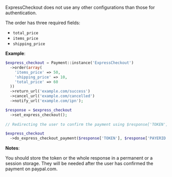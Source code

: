 ExpressCheckout does not use any other configurations than those for authentication.

The order has three required fields:
 - `total_price`
 - `items_price`
 - `shipping_price`

**Example**:

``` php
$express_checkout = Payment::instance('ExpressCheckout')
  ->order(array(
    'items_price' => 50,
    'shipping_price' => 10,
    'total_price' => 60
  ))
  ->return_url('example.com/success')
  ->cancel_url('example.com/cancelled')
  ->notify_url('example.com/ipn');

$response = $express_checkout
  ->set_express_checkout();
  
// Redirecting the user to confirm the payment using $response['TOKEN']

$express_checkout
  ->do_express_checkout_payment($response['TOKEN'], $response['PAYERID']);
```

**Notes**:

You should store the token or the whole response in a permanent or a session storage. They will be needed after the user has confirmed the payment on paypal.com.
